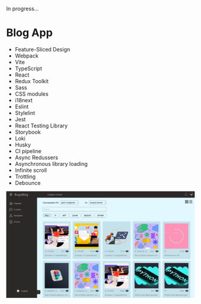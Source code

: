 In progress...

# Blog App

<ul>
  <li>Feature-Sliced Design</li>
  <li>Webpack</li>
  <li>Vite</li>
  <li>TypeScript</li>
  <li>React</li>
  <li>Redux Toolkit</li>
  <li>Sass</li>
  <li>CSS modules</li>
  <li>i18next</li>
  <li>Eslint</li>
  <li>Stylelint</li>
  <li>Jest</li>
  <li>React Testing Library</li>
  <li>Storybook</li>
  <li>Loki</li>
  <li>Husky</li>
  <li>CI pipeline</li>
  <li>Async Redussers</li>
  <li>Asynchronous library loading</li>
  <li>Infinite scroll</li>
  <li>Trottling</li>
  <li>Debounce</li>
</ul>

<img src="/public/result.png" alt="result"/>

<!-- [Сlick me](https://main--brilliant-malabi-9a3ca0.netlify.app/) -->
